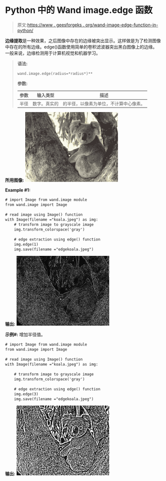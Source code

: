 # Python 中的 Wand image.edge 函数

> 原文:[https://www . geesforgeks . org/wand-image-edge-function-in-python/](https://www.geeksforgeeks.org/wand-image-edge-function-in-python/)

**边缘提取**是一种效果，之后图像中存在的边缘被突出显示。这样做是为了检测图像中存在的所有边缘。edge()函数使用简单的卷积滤波器突出黑白图像上的边缘。一般来说，边缘检测用于计算机视觉和机器学习。

> **语法:**
> 
> ```
> wand.image.edge(radius=*radius*)** 
> ```
> 
> **参数:**
> 
> | 参数 | 输入类型 | 描述 |
> | --- | --- | --- |
> | 半径 | 数字。真实的 | 的半径，以像素为单位，不计算中心像素。 |

**所用图像:**
![](img/a1d5dabac07efe8de363e0c440a198d8.png)

**Example #1:**

```
# import Image from wand.image module
from wand.image import Image

# read image using Image() function
with Image(filename ="koala.jpeg") as img:
    # transform image to grayscale image
    img.transform_colorspace('gray')

    # edge extraction using edge() function
    img.edge(1)
    img.save(filename ="edgekoala.jpeg")
```

**输出:**
![](img/f76642c66989a256a0bb4d9682861901.png)

**示例#:** 增加半径值。

```
# import Image from wand.image module
from wand.image import Image

# read image using Image() function
with Image(filename ="koala.jpeg") as img:

    # transform image to grayscale image
    img.transform_colorspace('gray')

    # edge extraction using edge() function
    img.edge(3)
    img.save(filename ="edgekoala.jpeg")
```

**输出:**
![](img/f08585198479110da47e569ffc012550.png)